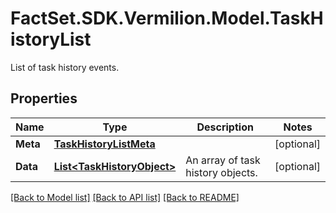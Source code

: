 # FactSet.SDK.Vermilion.Model.TaskHistoryList
List of task history events.

## Properties

Name | Type | Description | Notes
------------ | ------------- | ------------- | -------------
**Meta** | [**TaskHistoryListMeta**](TaskHistoryListMeta.md) |  | [optional] 
**Data** | [**List&lt;TaskHistoryObject&gt;**](TaskHistoryObject.md) | An array of task history objects. | [optional] 

[[Back to Model list]](../README.md#documentation-for-models) [[Back to API list]](../README.md#documentation-for-api-endpoints) [[Back to README]](../README.md)

